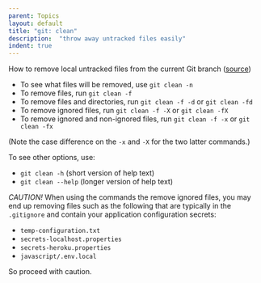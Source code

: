 ```yaml
---
parent: Topics
layout: default
title: "git: clean"
description:  "throw away untracked files easily"
indent: true
---
```


How to remove local untracked files from the current Git branch ([source](https://koukia.ca/how-to-remove-local-untracked-files-from-the-current-git-branch-571c6ce9b6b1))


* To see what files will be removed, use `git clean -n`
* To remove files, run `git clean -f ` 
* To remove files and directories, run `git clean -f -d` or `git clean -fd`
* To remove ignored files, run `git clean -f -X` or `git clean -fX`
* To remove ignored and non-ignored files, run `git clean -f -x` or `git clean -fx`
  
(Note the case difference on the `-x` and `-X` for the two latter commands.)  

To see other options, use:
* `git clean -h` (short version of help text)
* `git clean --help` (longer version of help text)

*CAUTION!* When using the commands the remove ignored files, you may end up removing files such as the following
that are typically in the `.gitignore` and contain your application configuration secrets:
* `temp-configuration.txt`
* `secrets-localhost.properties`
* `secrets-heroku.properties`
* `javascript/.env.local`

So proceed with caution.


